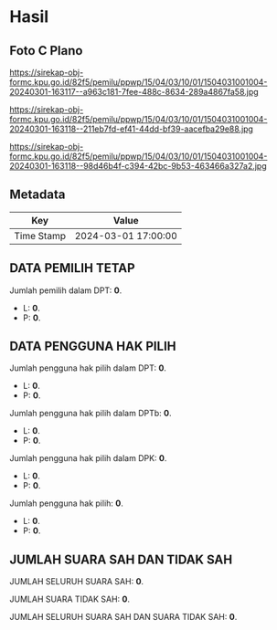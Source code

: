 # Hasil

## Foto C Plano

https://sirekap-obj-formc.kpu.go.id/82f5/pemilu/ppwp/15/04/03/10/01/1504031001004-20240301-163117--a963c181-7fee-488c-8634-289a4867fa58.jpg

https://sirekap-obj-formc.kpu.go.id/82f5/pemilu/ppwp/15/04/03/10/01/1504031001004-20240301-163118--211eb7fd-ef41-44dd-bf39-aacefba29e88.jpg

https://sirekap-obj-formc.kpu.go.id/82f5/pemilu/ppwp/15/04/03/10/01/1504031001004-20240301-163118--98d46b4f-c394-42bc-9b53-463466a327a2.jpg


## Metadata

| Key        | Value               |
| ---------- | ------------------- |
| Time Stamp | 2024-03-01 17:00:00 |


## DATA PEMILIH TETAP

Jumlah pemilih dalam DPT: **0**.
 * L: **0**.
 * P: **0**.

## DATA PENGGUNA HAK PILIH

Jumlah pengguna hak pilih dalam DPT: **0**.
 * L: **0**.
 * P: **0**.

Jumlah pengguna hak pilih dalam DPTb: **0**.
 * L: **0**.
 * P: **0**.

Jumlah pengguna hak pilih dalam DPK: **0**.
 * L: **0**.
 * P: **0**.

Jumlah pengguna hak pilih: **0**.
 * L: **0**.
 * P: **0**.

## JUMLAH SUARA SAH DAN TIDAK SAH

JUMLAH SELURUH SUARA SAH: **0**.

JUMLAH SUARA TIDAK SAH: **0**.

JUMLAH SELURUH SUARA SAH DAN SUARA TIDAK SAH: **0**.


